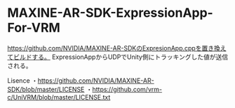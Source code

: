 # MAXINE-AR-SDK-ExpressionApp-For-VRM

https://github.com/NVIDIA/MAXINE-AR-SDKのExpresionApp.cppを置き換えてビルドする。
ExpressionAppからUDPでUnity側にトラッキングした値が送信される。

Lisence
・https://github.com/NVIDIA/MAXINE-AR-SDK/blob/master/LICENSE
・https://github.com/vrm-c/UniVRM/blob/master/LICENSE.txt
